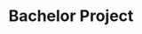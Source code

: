 ---
layout: default
title: Bachelor Project
description: This is the bachelor thesis of my engineering degree. It was a comparison between mobile and installed virtual reality with focus on object manipulation. The project made use of the game engine Unity to create tasks in which we could measure user performance across the mobile and installed VR platforms.
thumbnail: images/GhostObjects.png
readmore : https://github.com/Vestergaard32/BachelorHandin
---